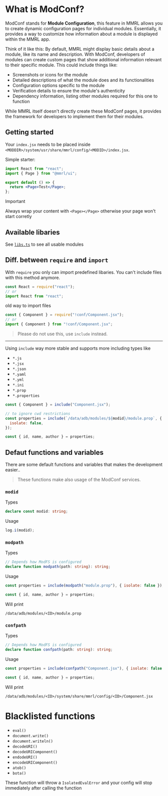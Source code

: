 # What is ModConf?

ModConf stands for **Module Configuration**, this feature in MMRL allows you to create dynamic configuration pages for individual modules. Essentially, it provides a way to customize how information about a module is displayed within the MMRL app.

Think of it like this: By default, MMRL might display basic details about a module, like its name and description. With ModConf, developers of modules can create custom pages that show additional information relevant to their specific module. This could include things like:

- Screenshots or icons for the module
- Detailed descriptions of what the module does and its functionalities
- Configuration options specific to the module
- Verification details to ensure the module's authenticity
- Dependency information, listing other modules required for this one to function

While MMRL itself doesn't directly create these ModConf pages, it provides the framework for developers to implement them for their modules.

## Getting started

Your `index.jsx` needs to be placed inside `<MODDIR>/system/usr/share/mmrl/config/<MODID>/index.jsx`.

Simple starter:

```jsx
import React from "react";
import { Page } from "@mmrl/ui";

export default () => {
  return <Page>Test</Page>;
};
```

> [!IMPORTANT]
> Always wrap your content with `<Page></Page>` otherwise your page won't start corretly

## Available libaries

See [`libs.ts`](https://github.com/DerGoogler/MMRL/blob/master/Website/src/components/ModConfView/libs.ts) to see all usable modules

## Diff. between `require` and `import`

With `require` you only can import predefined libaries. You can't include files with this method anymore.

```js
const React = require("react");
// or
import React from "react";
```

old way to import files

```js
const { Component } = require("!conf/Component.jsx");
// or
import { Component } from "!conf/Component.jsx";
```

> Please do not use this, use `include` instead.

---

Using `include` way more stable and supports more including types like

- `*.js`
- `*.jsx`
- `*.json`
- `*.yaml`
- `*.yml`
- `*.ini`
- `*.prop`
- `*.properties`

```js
const { Component } = include("Component.jsx");

// to ignore cwd restrictions
const properties = include(`/data/adb/modules/${modid}/module.prop`, {
  isolate: false,
});

const { id, name, author } = properties;
```

## Defaut functions and variables

There are some default functions and variables that makes the development easier..

> These functions make also usage of the ModConf services.

### `modid`

Types

```ts
declare const modid: string;
```

Usage

```js
log.i(modid);
```

### `modpath`

Types

```ts
// Depends how ModFS is configured
declare function modpath(path: string): string;
```

Usage

```js
const properties = include(modpath("module.prop"), { isolate: false });

const { id, name, author } = properties;
```

Will print

```
/data/adb/modules/<ID>/module.prop
```

### `confpath`

Types

```ts
// Depends how ModFS is configured
declare function confpath(path: string): string;
```

Usage

```js
const properties = include(confpath("Component.jsx"), { isolate: false });

const { id, name, author } = properties;
```

Will print

```
/data/adb/modules/<ID>/system/share/mmrl/config/<ID>/Component.jsx
```

# Blacklisted functions

- `eval()`
- `document.write()`
- `document.writeln()`
- `decodeURI()`
- `decodeURIComponent()`
- `endodeURI()`
- `encodeURIComponent()`
- `atob()`
- `bota()`

These function will throw a `IsolatedEvalError` and your config will stop immediately after calling the function
